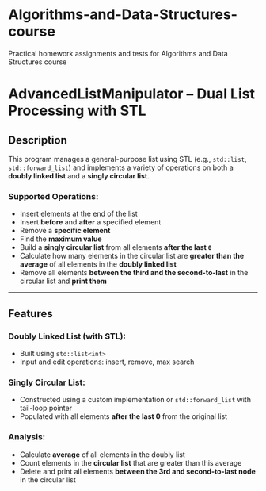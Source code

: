# Algorithms-and-Data-Structures-course
Practical homework assignments and tests for Algorithms and Data Structures course

# AdvancedListManipulator – Dual List Processing with STL

## Description

This program manages a general-purpose list using STL (e.g., `std::list`, `std::forward_list`) and implements a variety of operations on both a **doubly linked list** and a **singly circular list**.

### Supported Operations:

- Insert elements at the end of the list
- Insert **before** and **after** a specified element
- Remove a **specific element**
- Find the **maximum value**
- Build a **singly circular list** from all elements **after the last `0`**
- Calculate how many elements in the circular list are **greater than the average** of all elements in the **doubly linked list**
- Remove all elements **between the third and the second-to-last** in the circular list and **print them**

---

## Features

### Doubly Linked List (with STL):

- Built using `std::list<int>`
- Input and edit operations: insert, remove, max search

### Singly Circular List:

- Constructed using a custom implementation or `std::forward_list` with tail-loop pointer
- Populated with all elements **after the last 0** from the original list

### Analysis:

- Calculate **average** of all elements in the doubly list
- Count elements in the **circular list** that are greater than this average
- Delete and print all elements **between the 3rd and second-to-last node** in the circular list
